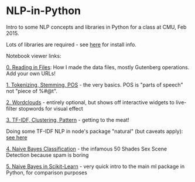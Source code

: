 # NLP-in-Python

Intro to some NLP concepts and libraries in Python for a class at CMU,
Feb 2015.

Lots of libraries are required - see [here](Installation.md) for install info.

Notebook viewer links:

[0. Reading in Files](http://nbviewer.ipython.org/github/arnicas/NLP-in-Python/blob/master/0.%20Reading%20Files.ipynb): How I made the data files, mostly Gutenberg operations. Add your own URLs!

[1. Tokenizing, Stemming, POS](http://nbviewer.ipython.org/github/arnicas/NLP-in-Python/blob/master/1.Tokenizing%2C%20Stemming%2C%20POS.ipynb) - the very basics. POS is "parts of speech" not "piece of %#@t".

[2. Wordclouds](http://nbviewer.ipython.org/github/arnicas/NLP-in-Python/blob/master/2.%20WordClouds.ipynb) - entirely optional, but shows off interactive widgets to live-filter stopwords for visual effect

[3. TF-IDF, Clustering, Pattern](http://nbviewer.ipython.org/github/arnicas/NLP-in-Python/blob/master/3.%20TF-IDF%2C%20Clustering%2C%20Pattern.ipynb) - getting to the meat!

Doing some TF-IDF NLP in node's package "natural" (but caveats apply): [see here](utils/booksNodeTfIdf.js)

[4. Naive Bayes Classification](http://nbviewer.ipython.org/github/arnicas/NLP-in-Python/blob/master/4.%20Naive%20Bayes%20Classification.ipynb) - the infamous 50 Shades Sex Scene Detection because spam is boring

[5. Naive Bayes in Scikit-Learn](http://nbviewer.ipython.org/github/arnicas/NLP-in-Python/blob/master/5.%20Naive%20Bayes%20in%20Scikit-Learn.ipynb) - very quick intro to the main ml package in Python, for comparison purposes

